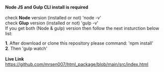 **Node JS and Gulp CLI install is required** <br> <br>
check **Node** version (installed or not) 'node -v' <br>
check **Glup** version (installed or not) 'gulp -v' <br>
If you get both (Node & gulp) version then follow the next insturction below list: <br>

**1**. After download or clone this repository please command: 'npm install' <br>
**2**. Then 'gulp watch' <br> <br>
**Live Link** https://github.com/mrsen007/html_package/blob/main/src/index.html
